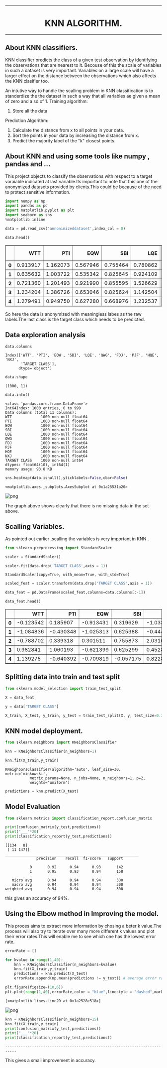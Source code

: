 
___
# <div style=font-size:huge;text-align:center;>KNN ALGORITHM.</div>
___

## About KNN classifiers.

KNN classifier predicts the class of a given test observation by identifying the observations that are nearest to it.
Becouse of this the scale of variables in such a dataset is very important.
Variables on a large scale will have a larger effect on the distance between the observations which also affects the KNN clasifier too.

An intutive way to handle the scalling problem in KNN classification is to standerdize the the dataset in such a way that all variables ae given a mean of zero and a sd of 1.
Training algorithm:

1. Store all the data

Prediction Algorithm:

1. Calculate the distance from x to all points in your data.
1. Sort the points in your data by increasing the distance from x.
1. Predict the majority label of the "k" closest points.

## About KNN and using some tools like numpy , pandas and ...

This project objects to classify the observations with respect to a target varaiable indicated at last variable.Its important to note that this one of the anonymized datasets provided by clients.This could be because of the need to protect sensitive information.


```python
import numpy as np
import pandas as pd
import matplotlib.pyplot as plt
import seaborn as sns
%matplotlib inline 
```


```python
data = pd.read_csv('annonimizeddataset',index_col = 0)
```


```python
data.head()
```




<div>
<style scoped>
    .dataframe tbody tr th:only-of-type {
        vertical-align: middle;
    }

    .dataframe tbody tr th {
        vertical-align: top;
    }

    .dataframe thead th {
        text-align: right;
    }
</style>
<table border="1" class="dataframe">
  <thead>
    <tr style="text-align: right;">
      <th></th>
      <th>WTT</th>
      <th>PTI</th>
      <th>EQW</th>
      <th>SBI</th>
      <th>LQE</th>
      <th>QWG</th>
      <th>FDJ</th>
      <th>PJF</th>
      <th>HQE</th>
      <th>NXJ</th>
      <th>TARGET CLASS</th>
    </tr>
  </thead>
  <tbody>
    <tr>
      <th>0</th>
      <td>0.913917</td>
      <td>1.162073</td>
      <td>0.567946</td>
      <td>0.755464</td>
      <td>0.780862</td>
      <td>0.352608</td>
      <td>0.759697</td>
      <td>0.643798</td>
      <td>0.879422</td>
      <td>1.231409</td>
      <td>1</td>
    </tr>
    <tr>
      <th>1</th>
      <td>0.635632</td>
      <td>1.003722</td>
      <td>0.535342</td>
      <td>0.825645</td>
      <td>0.924109</td>
      <td>0.648450</td>
      <td>0.675334</td>
      <td>1.013546</td>
      <td>0.621552</td>
      <td>1.492702</td>
      <td>0</td>
    </tr>
    <tr>
      <th>2</th>
      <td>0.721360</td>
      <td>1.201493</td>
      <td>0.921990</td>
      <td>0.855595</td>
      <td>1.526629</td>
      <td>0.720781</td>
      <td>1.626351</td>
      <td>1.154483</td>
      <td>0.957877</td>
      <td>1.285597</td>
      <td>0</td>
    </tr>
    <tr>
      <th>3</th>
      <td>1.234204</td>
      <td>1.386726</td>
      <td>0.653046</td>
      <td>0.825624</td>
      <td>1.142504</td>
      <td>0.875128</td>
      <td>1.409708</td>
      <td>1.380003</td>
      <td>1.522692</td>
      <td>1.153093</td>
      <td>1</td>
    </tr>
    <tr>
      <th>4</th>
      <td>1.279491</td>
      <td>0.949750</td>
      <td>0.627280</td>
      <td>0.668976</td>
      <td>1.232537</td>
      <td>0.703727</td>
      <td>1.115596</td>
      <td>0.646691</td>
      <td>1.463812</td>
      <td>1.419167</td>
      <td>1</td>
    </tr>
  </tbody>
</table>
</div>



So here the data is anonymized with meaningless labes as the raw labels.The last class is the target class which needs to be predicted.

## Data exploration analysis


```python
data.columns
```




    Index(['WTT', 'PTI', 'EQW', 'SBI', 'LQE', 'QWG', 'FDJ', 'PJF', 'HQE', 'NXJ',
           'TARGET CLASS'],
          dtype='object')




```python
data.shape
```




    (1000, 11)




```python
data.info()
```

    <class 'pandas.core.frame.DataFrame'>
    Int64Index: 1000 entries, 0 to 999
    Data columns (total 11 columns):
    WTT             1000 non-null float64
    PTI             1000 non-null float64
    EQW             1000 non-null float64
    SBI             1000 non-null float64
    LQE             1000 non-null float64
    QWG             1000 non-null float64
    FDJ             1000 non-null float64
    PJF             1000 non-null float64
    HQE             1000 non-null float64
    NXJ             1000 non-null float64
    TARGET CLASS    1000 non-null int64
    dtypes: float64(10), int64(1)
    memory usage: 93.8 KB



```python
sns.heatmap(data.isnull(),yticklabels=False,cbar=False)
```




    <matplotlib.axes._subplots.AxesSubplot at 0x1a25531a20>




![png](output_8_1.png)


The graph above shows clearly that there is no missing data in the set above.

## Scalling Variables.

As pointed out earlier ,scalling the variables is very important in KNN .


```python
from sklearn.preprocessing import StandardScaler
```


```python
scaler = StandardScaler()
```


```python
scaler.fit(data.drop('TARGET CLASS',axis = 1))
```




    StandardScaler(copy=True, with_mean=True, with_std=True)




```python
scaled_feat = scaler.transform(data.drop('TARGET CLASS',axis = 1))
```


```python
data_feat = pd.DataFrame(scaled_feat,columns=data.columns[:-1])
```


```python
data_feat.head()
```




<div>
<style scoped>
    .dataframe tbody tr th:only-of-type {
        vertical-align: middle;
    }

    .dataframe tbody tr th {
        vertical-align: top;
    }

    .dataframe thead th {
        text-align: right;
    }
</style>
<table border="1" class="dataframe">
  <thead>
    <tr style="text-align: right;">
      <th></th>
      <th>WTT</th>
      <th>PTI</th>
      <th>EQW</th>
      <th>SBI</th>
      <th>LQE</th>
      <th>QWG</th>
      <th>FDJ</th>
      <th>PJF</th>
      <th>HQE</th>
      <th>NXJ</th>
    </tr>
  </thead>
  <tbody>
    <tr>
      <th>0</th>
      <td>-0.123542</td>
      <td>0.185907</td>
      <td>-0.913431</td>
      <td>0.319629</td>
      <td>-1.033637</td>
      <td>-2.308375</td>
      <td>-0.798951</td>
      <td>-1.482368</td>
      <td>-0.949719</td>
      <td>-0.643314</td>
    </tr>
    <tr>
      <th>1</th>
      <td>-1.084836</td>
      <td>-0.430348</td>
      <td>-1.025313</td>
      <td>0.625388</td>
      <td>-0.444847</td>
      <td>-1.152706</td>
      <td>-1.129797</td>
      <td>-0.202240</td>
      <td>-1.828051</td>
      <td>0.636759</td>
    </tr>
    <tr>
      <th>2</th>
      <td>-0.788702</td>
      <td>0.339318</td>
      <td>0.301511</td>
      <td>0.755873</td>
      <td>2.031693</td>
      <td>-0.870156</td>
      <td>2.599818</td>
      <td>0.285707</td>
      <td>-0.682494</td>
      <td>-0.377850</td>
    </tr>
    <tr>
      <th>3</th>
      <td>0.982841</td>
      <td>1.060193</td>
      <td>-0.621399</td>
      <td>0.625299</td>
      <td>0.452820</td>
      <td>-0.267220</td>
      <td>1.750208</td>
      <td>1.066491</td>
      <td>1.241325</td>
      <td>-1.026987</td>
    </tr>
    <tr>
      <th>4</th>
      <td>1.139275</td>
      <td>-0.640392</td>
      <td>-0.709819</td>
      <td>-0.057175</td>
      <td>0.822886</td>
      <td>-0.936773</td>
      <td>0.596782</td>
      <td>-1.472352</td>
      <td>1.040772</td>
      <td>0.276510</td>
    </tr>
  </tbody>
</table>
</div>



## Splitting data into train and test split


```python
from sklearn.model_selection import train_test_split
```


```python
X = data_feat
```


```python
y = data['TARGET CLASS']
```


```python
X_train, X_test, y_train, y_test = train_test_split(X, y, test_size=0.30, random_state=42)
```

## KNN model deployment.


```python
from sklearn.neighbors import KNeighborsClassifier
```


```python
knn = KNeighborsClassifier(n_neighbors=1)
```


```python
knn.fit(X_train,y_train)
```




    KNeighborsClassifier(algorithm='auto', leaf_size=30, metric='minkowski',
               metric_params=None, n_jobs=None, n_neighbors=1, p=2,
               weights='uniform')




```python
predictions = knn.predict(X_test)
```

## Model Evaluation


```python
from sklearn.metrics import classification_report,confusion_matrix
```


```python
print(confusion_matrix(y_test,predictions))
print("___"*20)
print(classification_report(y_test,predictions))
```

    [[134   8]
     [ 11 147]]
    ____________________________________________________________
                  precision    recall  f1-score   support
    
               0       0.92      0.94      0.93       142
               1       0.95      0.93      0.94       158
    
       micro avg       0.94      0.94      0.94       300
       macro avg       0.94      0.94      0.94       300
    weighted avg       0.94      0.94      0.94       300
    


this gives an accuracy of 94%.

## Using the Elbow method in Improving the model.

This proces aims to extract more information by chosing a beter k value.The process will also try to iterate over many more different k values and plot their error rates.This will enable me to see which one has the lowest error rate.


```python
errorRate = []

for kvalue in range(1,40):
    knn = KNeighborsClassifier(n_neighbors=kvalue)
    knn.fit(X_train,y_train)
    predictions = knn.predict(X_test)
    errorRate.append(np.mean(predictions != y_test)) # average error rate
```


```python
plt.figure(figsize=(10,6))
plt.plot(range(1,40),errorRate,color = "blue",linestyle = "dashed",marker = 'o')
```




    [<matplotlib.lines.Line2D at 0x1a2528e518>]




![png](output_31_1.png)



```python
knn = KNeighborsClassifier(n_neighbors=15)
knn.fit(X_train,y_train)
print(confusion_matrix(y_test,predictions))
print("___"*20)
print(classification_report(y_test,predictions))
```


    ---------------------------------------------------------------------------

This gives a small improvement in accuracy.
